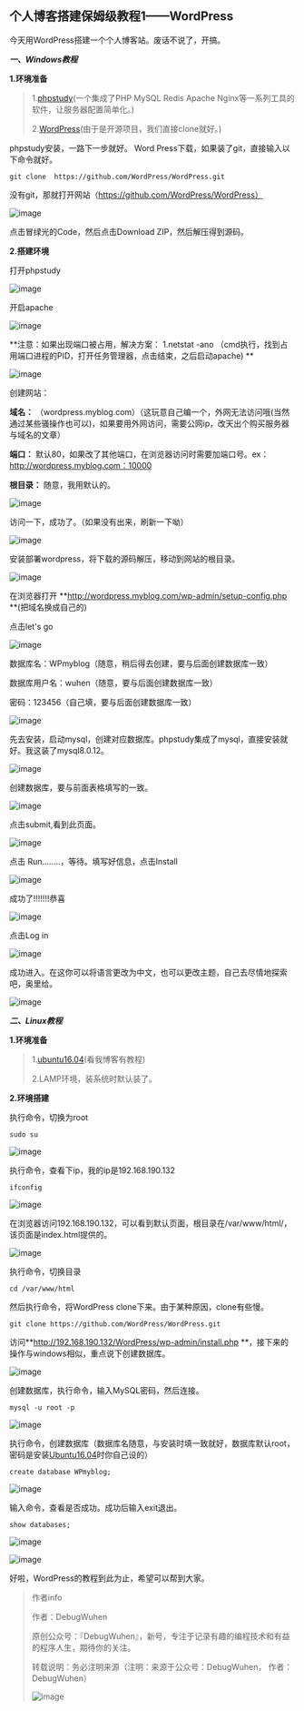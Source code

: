 ## 个人博客搭建保姆级教程1——WordPress

今天用WordPress搭建一个个人博客站。废话不说了，开搞。

 ***一、Windows教程***
 
 **1.环境准备**
 >1.[phpstudy](https://www.xp.cn/)(一个集成了PHP MySQL Redis Apache Nginx等一系列工具的软件，让服务器配置简单化。)
 >
 >2.[WordPress](https://github.com/WordPress/WordPress)(由于是开源项目，我们直接clone就好。)
 
 phpstudy安装，一路下一步就好。
 Word Press下载，如果装了git，直接输入以下命令就好。
 
 ```
 git clone  https://github.com/WordPress/WordPress.git
 ```
 
 没有git，那就打开网站（https://github.com/WordPress/WordPress）
 
![image](https://user-images.githubusercontent.com/48900845/112758340-728b0a00-9020-11eb-8b47-a29bd20749dd.png)

 
点击冒绿光的Code，然后点击Download ZIP，然后解压得到源码。

**2.搭建环境**

打开phpstudy

![image](https://user-images.githubusercontent.com/48900845/112758346-7d459f00-9020-11eb-9d99-ca20dec648c7.png)

开启apache

![image](https://user-images.githubusercontent.com/48900845/112758356-89c9f780-9020-11eb-8e03-c98cd6f0c024.png)

**注意：如果出现端口被占用，解决方案：
1.netstat -ano （cmd执行，找到占用端口进程的PID，打开任务管理器，点击结束，之后启动apache) **

![image](https://user-images.githubusercontent.com/48900845/112758374-a403d580-9020-11eb-8cf4-21bf011e40c0.png)

创建网站：

**域名：** （wordpress.myblog.com）（这玩意自己编一个，外网无法访问哦(当然通过某些骚操作也可以)，如果要用外网访问，需要公网ip，改天出个购买服务器与域名的文章）

**端口：** 默认80，如果改了其他端口，在浏览器访问时需要加端口号。ex：http://wordpress.myblog.com：10000

**根目录：** 随意，我用默认的。

![image](https://user-images.githubusercontent.com/48900845/112758379-b2ea8800-9020-11eb-8cf9-06f707938831.png)

访问一下，成功了。（如果没有出来，刷新一下呦）

![image](https://user-images.githubusercontent.com/48900845/112758384-bd0c8680-9020-11eb-89cf-9f9b8491d8df.png)

安装部署wordpress，将下载的源码解压，移动到网站的根目录。

![image](https://user-images.githubusercontent.com/48900845/112758392-c5fd5800-9020-11eb-98b3-161cfb61b17d.png)

在浏览器打开 **http://wordpress.myblog.com/wp-admin/setup-config.php **(把域名换成自己的)

点击let's go

![image](https://user-images.githubusercontent.com/48900845/112758405-d6153780-9020-11eb-9bf7-93415fa906bd.png)

数据库名：WPmyblog（随意，稍后得去创建，要与后面创建数据库一致）

数据库用户名：wuhen（随意，要与后面创建数据库一致）

密码：123456（自己填，要与后面创建数据库一致）

![image](https://user-images.githubusercontent.com/48900845/112758415-e0373600-9020-11eb-9e69-d6eeb28625fc.png)

先去安装，启动mysql，创建对应数据库。phpstudy集成了mysql，直接安装就好。我这装了mysql8.0.12。

![image](https://user-images.githubusercontent.com/48900845/112758424-e9c09e00-9020-11eb-9416-c72b8865304d.png)


创建数据库，要与前面表格填写的一致。

![image](https://user-images.githubusercontent.com/48900845/112758429-f3e29c80-9020-11eb-948f-6a5bc42b6d27.png)

点击submit,看到此页面。

![image](https://user-images.githubusercontent.com/48900845/112758439-fcd36e00-9020-11eb-81dc-ebe166c24e5d.png)

点击 Run........，等待。填写好信息，点击Install

![image](https://user-images.githubusercontent.com/48900845/112758445-05c43f80-9021-11eb-92cd-cf6ec171ce55.png)

成功了!!!!!!!恭喜

![image](https://user-images.githubusercontent.com/48900845/112758453-0d83e400-9021-11eb-8a4e-c88fd828978c.png)

点击Log in

![image](https://user-images.githubusercontent.com/48900845/112758458-15438880-9021-11eb-8b6f-32b324719cea.png)

成功进入。在这你可以将语言更改为中文，也可以更改主题，自己去尽情地探索吧，奥里给。

![image](https://user-images.githubusercontent.com/48900845/112758469-22f90e00-9021-11eb-8997-ab0281ae7f0c.png)


 ***二、Linux教程***
 
 **1.环境准备**
 >1.[ubuntu16.04](https://blog.csdn.net/qq_43938052/article/details/107326122)(看我博客有教程)
 >
 >2.LAMP环境，装系统时默认装了。

**2.环境搭建**

执行命令，切换为root

```
sudo su
```
![image](https://user-images.githubusercontent.com/48900845/112758491-4ae87180-9021-11eb-94a2-de20edef3832.png)

执行命令，查看下ip，我的ip是192.168.190.132

```
ifconfig
```

![image](https://user-images.githubusercontent.com/48900845/112758500-576cca00-9021-11eb-9cb1-9b2db7bd8930.png)

在浏览器访问192.168.190.132，可以看到默认页面，根目录在/var/www/html/，该页面是index.html提供的。

![image](https://user-images.githubusercontent.com/48900845/112758514-65bae600-9021-11eb-83c7-38b23c17ce85.png)

执行命令，切换目录
```
cd /var/www/html
```
然后执行命令，将WordPress clone下来。由于某种原因，clone有些慢。
```
git clone https://github.com/WordPress/WordPress.git
```
访问**http://192.168.190.132/WordPress/wp-admin/install.php **，接下来的操作与windows相似，重点说下创建数据库。

![image](https://user-images.githubusercontent.com/48900845/112758527-7ff4c400-9021-11eb-8ba5-95dbd8fbec94.png)

创建数据库，执行命令，输入MySQL密码，然后连接。
```
mysql -u root -p
```

![image](https://user-images.githubusercontent.com/48900845/112758534-8c791c80-9021-11eb-9e29-e664df852edd.png)


执行命令，创建数据库（数据库名随意，与安装时填一致就好，数据库默认root，密码是安装[Ubuntu16.04](https://blog.csdn.net/qq_43938052/article/details/107326122)时你自己设的）
```
create database WPmyblog;
```

![image](https://user-images.githubusercontent.com/48900845/112758550-9bf86580-9021-11eb-8f74-9cd8f2002db5.png)

输入命令，查看是否成功。成功后输入exit退出。
```
show databases;
```
![image](https://user-images.githubusercontent.com/48900845/112758562-a9adeb00-9021-11eb-9d99-a311786f9549.png)

![image](https://user-images.githubusercontent.com/48900845/112758567-b2062600-9021-11eb-8f65-7de6bae2bfdd.png)

好啦，WordPress的教程到此为止，希望可以帮到大家。


>作者info
>
>作者：DebugWuhen
>
>原创公众号：『DebugWuhen』，新号，专注于记录有趣的编程技术和有益的程序人生，期待你的关注。
>
>转载说明：务必注明来源（注明：来源于公众号：DebugWuhen， 作者：DebugWuhen）
>
>![image](https://user-images.githubusercontent.com/48900845/112752163-3b0e6480-9004-11eb-899d-66ddef749c2b.png)
